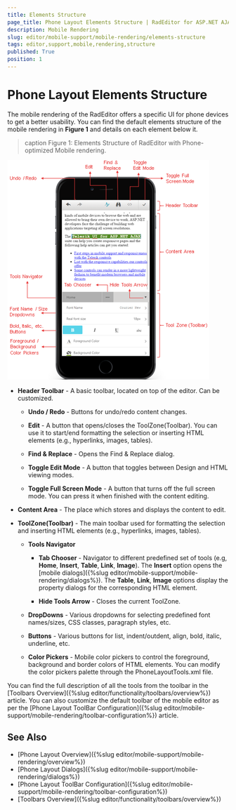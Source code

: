 ```yaml
---
title: Elements Structure
page_title: Phone Layout Elements Structure | RadEditor for ASP.NET AJAX Documentation
description: Mobile Rendering
slug: editor/mobile-support/mobile-rendering/elements-structure
tags: editor,support,mobile,rendering,structure
published: True
position: 1
---
```


# Phone Layout Elements Structure

The mobile rendering of the RadEditor offers a specific UI for phone devices to get a better usability. You can find 
the default elements structure of the mobile rendering in **Figure 1** and details on each element below it.

>caption Figure 1: Elements Structure of RadEditor with Phone-optimized Mobile rendering. 

![Mobile Editor Elements Structure](./images/mobile-editor-elements-structure.png)

* **Header Toolbar** - A basic toolbar, located on top of the editor. Can be customized.

	* **Undo / Redo** - Buttons for undo/redo content changes.
	
	* **Edit** - A button that opens/closes the ToolZone(Toolbar). You can use it to start/end formatting the selection or inserting HTML elements (e.g., hyperlinks, images, tables).
	
	* **Find & Replace** - Opens the Find & Replace dialog.
	
	* **Toggle Edit Mode** - A button that toggles between Design and HTML viewing modes.
	
	* **Toggle Full Screen Mode** - A button that turns off the full screen mode. You can press it when finished with the content editing.
	
* **Content Area** - The place which stores and displays the content to edit.

* **ToolZone(Toolbar)** - The main toolbar used for formatting the selection and inserting HTML elements (e.g., hyperlinks, images, tables).

	* **Tools Navigator**
	
		* **Tab Chooser** - Navigator to different predefined set of tools (e.g, **Home**, **Insert**, **Table**, **Link**, **Image**). The **Insert** option opens the [mobile dialogs]({%slug editor/mobile-support/mobile-rendering/dialogs%}). The **Table**, **Link**, **Image** options display the property dialogs for the corresponding HTML element.
		
		* **Hide Tools Arrow** - Closes the current ToolZone.
		
	* **DropDowns** - Various dropdowns for selecting predefined font names/sizes, CSS classes, paragraph styles, etc.
	
	* **Buttons** - Various buttons for list, indent/outdent, align, bold, italic, underline, etc.
	
	* **Color Pickers** - Mobile color pickers to control the foreground, background and border colors of HTML elements. You can modify the color pickers palette through the PhoneLayoutTools.xml file.

You can find the full description of all the tools from the toolbar in the [Toolbars Overview]({%slug editor/functionality/toolbars/overview%}) article. You can also customize the default toolbar of the mobile editor as per the [Phone Layout ToolBar Configuration]({%slug editor/mobile-support/mobile-rendering/toolbar-configuration%}) article.

## See Also

* [Phone Layout Overview]({%slug editor/mobile-support/mobile-rendering/overview%})
* [Phone Layout Dialogs]({%slug editor/mobile-support/mobile-rendering/dialogs%})
* [Phone Layout ToolBar Configuration]({%slug editor/mobile-support/mobile-rendering/toolbar-configuration%})
* [Toolbars Overview]({%slug editor/functionality/toolbars/overview%})